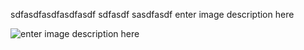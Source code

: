 sdfasdfasdfasdfasdf		sdfasdf	sasdfasdf enter image description here

![enter image description here](https://lh3.googleusercontent.com/-sdvsdvYHJWjZc7f4I/VaRdWb_tZ9I/AAAAAAAAAak/18YkYPlgtqk/s0/amethystbracelet.jpg "amethystbracelet.jpg")